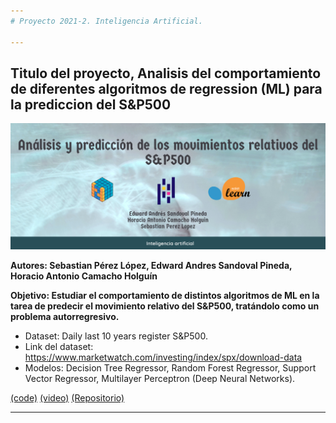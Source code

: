 ```yaml
---
# Proyecto 2021-2. Inteligencia Artificial. 

---
```


## Titulo del proyecto, Analisis del comportamiento de diferentes algoritmos de regression (ML) para la prediccion del S&P500  <a name="proy1"></a>

<img src="https://raw.githubusercontent.com/Horus19/ProyectoIA/master/banner.jpg" style="width:700px;">

**Autores: Sebastian Pérez López, Edward Andres Sandoval Pineda, Horacio Antonio Camacho Holguín**

**Objetivo: Estudiar el comportamiento de distintos algoritmos de ML en la tarea de predecir el movimiento relativo del S&P500, tratándolo como un problema autorregresivo.**

- Dataset: Daily last 10 years register S&P500.
- Link del dataset: https://www.marketwatch.com/investing/index/spx/download-data
- Modelos: Decision Tree Regressor, Random Forest Regressor, Support Vector Regressor, Multilayer Perceptron (Deep Neural Networks).

[(code)](https://github.com/Horus19/ProyectoIA/blob/master/Final_Notebook.ipynb) 
[(video)](https://www.youtube.com/watch?v=FiUdFWZhLoo&ab_channel=TheCamacho2012) 
[(Repositorio)](https://github.com/Horus19/ProyectoIA)

---
